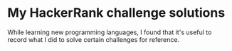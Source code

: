 # My HackerRank challenge solutions
While learning new programming languages, I found that it's useful to record what I did to solve certain challenges for reference.
